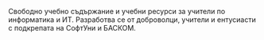 Свободно учебно съдържание и учебни ресурси за учители по информатика и ИТ. Разработва се от доброволци, учители и ентусиасти с подкрепата на СофтУни и БАСКОМ.
